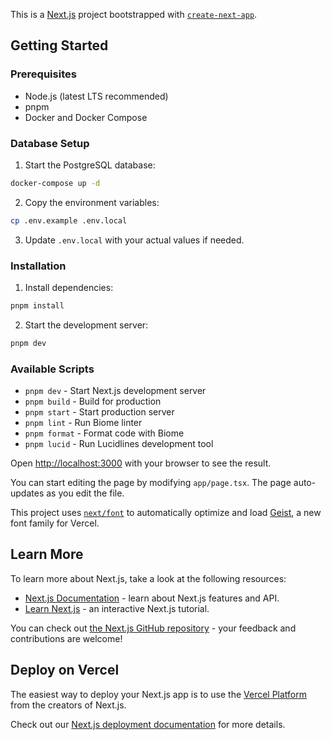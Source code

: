 This is a [Next.js](https://nextjs.org) project bootstrapped with [`create-next-app`](https://nextjs.org/docs/app/api-reference/cli/create-next-app).

## Getting Started

### Prerequisites

- Node.js (latest LTS recommended)
- pnpm
- Docker and Docker Compose

### Database Setup

1. Start the PostgreSQL database:
```bash
docker-compose up -d
```

2. Copy the environment variables:
```bash
cp .env.example .env.local
```

3. Update `.env.local` with your actual values if needed.

### Installation

1. Install dependencies:
```bash
pnpm install
```

2. Start the development server:
```bash
pnpm dev
```

### Available Scripts

- `pnpm dev` - Start Next.js development server
- `pnpm build` - Build for production
- `pnpm start` - Start production server
- `pnpm lint` - Run Biome linter
- `pnpm format` - Format code with Biome
- `pnpm lucid` - Run Lucidlines development tool

Open [http://localhost:3000](http://localhost:3000) with your browser to see the result.

You can start editing the page by modifying `app/page.tsx`. The page auto-updates as you edit the file.

This project uses [`next/font`](https://nextjs.org/docs/app/building-your-application/optimizing/fonts) to automatically optimize and load [Geist](https://vercel.com/font), a new font family for Vercel.

## Learn More

To learn more about Next.js, take a look at the following resources:

- [Next.js Documentation](https://nextjs.org/docs) - learn about Next.js features and API.
- [Learn Next.js](https://nextjs.org/learn) - an interactive Next.js tutorial.

You can check out [the Next.js GitHub repository](https://github.com/vercel/next.js) - your feedback and contributions are welcome!

## Deploy on Vercel

The easiest way to deploy your Next.js app is to use the [Vercel Platform](https://vercel.com/new?utm_medium=default-template&filter=next.js&utm_source=create-next-app&utm_campaign=create-next-app-readme) from the creators of Next.js.

Check out our [Next.js deployment documentation](https://nextjs.org/docs/app/building-your-application/deploying) for more details.
